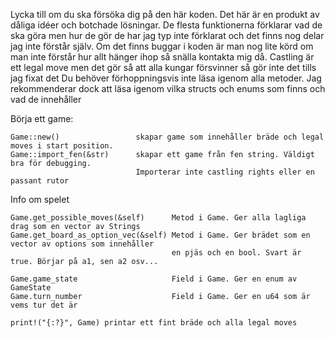 
Lycka till om du ska försöka dig på den här koden. Det här är en produkt av dåliga idéer och botchade lösningar. 
De flesta funktionerna förklarar vad de ska göra men hur de gör de har jag typ inte förklarat och det finns nog delar jag inte förstår själv.
Om det finns buggar i koden är man nog lite körd om man inte förstår hur allt hänger ihop så snälla kontakta mig då.
Castling är ett legal move men det gör så att alla kungar försvinner så gör inte det tills jag fixat det
Du behöver förhoppningsvis inte läsa igenom alla metoder. Jag rekommenderar dock att läsa igenom vilka structs och enums som finns och vad de innehåller

Börja ett game:

    Game::new()                 skapar game som innehåller bräde och legal moves i start position.
    Game::import_fen(&str)      skapar ett game från fen string. Väldigt bra för debugging. 
                                Importerar inte castling rights eller en passant rutor

Info om spelet

    Game.get_possible_moves(&self)      Metod i Game. Ger alla lagliga drag som en vector av Strings
    Game.get_board_as_option_vec(&self) Metod i Game. Ger brädet som en vector av options som innehåller 
                                        en pjäs och en bool. Svart är true. Börjar på a1, sen a2 osv...

    Game.game_state                     Field i Game. Ger en enum av GameState
    Game.turn_number                    Field i Game. Ger en u64 som är vems tur det är

    print!("{:?}", Game) printar ett fint bräde och alla legal moves


